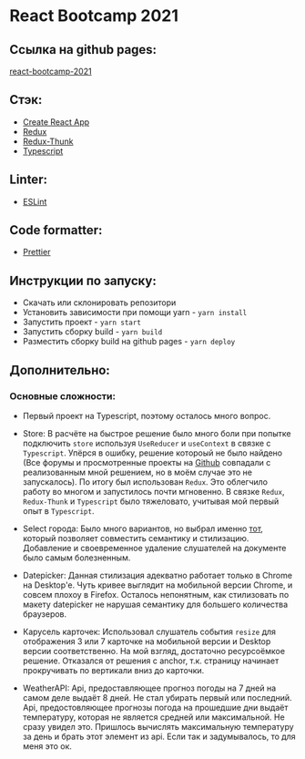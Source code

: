 # React Bootcamp 2021

## Ссылка на github pages:
[react-bootcamp-2021](https://sanyamaks.github.io/react-bootcamp-2021/)

## Стэк:
- [Create React App](https://create-react-app.dev/)
- [Redux](https://redux.js.org/)
- [Redux-Thunk](https://github.com/reduxjs/redux-thunk)
- [Typescript](https://www.typescriptlang.org/)

## Linter:
- [ESLint](https://eslint.org/)

## Code formatter:
- [Prettier](https://prettier.io/)

## Инструкции по запуску:
- Скачать или склонировать репозитори
- Установить зависимости при помощи yarn - `yarn install`
- Запустить проект - `yarn start`
- Запустить сборку build - `yarn build`
- Разместить сборку build на github pages - `yarn deploy`

## Дополнительно:
### Основные сложности:

- Первый проект на Typescript, поэтому осталось много вопрос.

- Store: В расчёте на быстрое решение было много боли при попытке подключить `store` используя `UseReducer` и `useContext` в связке с `Typescript`. Упёрся в ошибку, решение котороый не было найдено (Все форумы и просмотренные проекты на [Github](https://github.com/) совпадали с реализованным мной решением, но в моём случае это не запускалось). По итогу был использован `Redux`. Это облегчило работу во многом и запустилось почти мгновенно. В связке `Redux`, `Redux-Thunk` и `Typescript` было тяжеловато, учитывая мой первый опыт в `Typescript`.

- Select города: Было много вариантов, но выбрал именно [тот](https://css-tricks.com/striking-a-balance-between-native-and-custom-select-elements/), который позволяет совместить семантику и стилизацию. Добавление и своевременное удаление слушателей на документе было самым болезненным.

- Datepicker: Данная стилизация адекватно работает только в Chrome на Desktop'e. Чуть кривее выглядит на мобильной версии Chrome, и совсем плохоу в Firefox. Осталось непонятным, как стилизовать по макету datepicker не нарушая семантику для большего количества браузеров.

- Карусель карточек: Использовал слушатель события `resize` для отображения 3 или 7 карточке на мобильной версии и Desktop версии соответственно. На мой взгляд, достаточно ресурсоёмкое решение. Отказался от решения с anchor, т.к. страницу начинает прокручивать по вертикали вниз до карточки. 

- WeatherAPI: Api, предоставляющее прогноз погоды на 7 дней на самом деле выдаёт 8 дней. Не стал убирать первый или последний. Api, предостовляющее прогнозы погода на прошедшие дни выдаёт температуру, которая не является средней или максимальной. Не сразу увидел это. Пришлось вычислять максимальную температуру за день и брать этот элемент из api. Если так и задумывалось, то для меня это ок.
